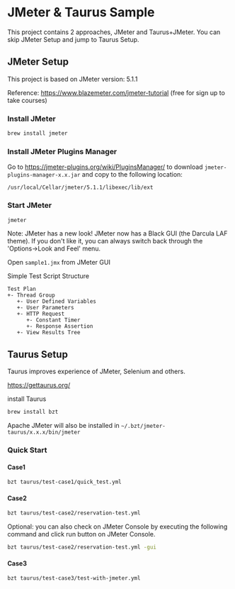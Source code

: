 # JMeter & Taurus Sample

This project contains 2 approaches, JMeter and Taurus+JMeter. You can skip JMeter Setup and jump to Taurus Setup.


## JMeter Setup

This project is based on JMeter version: 5.1.1

Reference: https://www.blazemeter.com/jmeter-tutorial (free for sign up to take courses)

### Install JMeter

```bash
brew install jmeter
```

### Install JMeter Plugins Manager

Go to https://jmeter-plugins.org/wiki/PluginsManager/ to download `jmeter-plugins-manager-x.x.jar` and copy to the following location:

```
/usr/local/Cellar/jmeter/5.1.1/libexec/lib/ext
```

### Start JMeter

```bash
jmeter
```

Note: JMeter has a new look! JMeter now has a Black GUI (the Darcula LAF theme). If you don't like it, you can always switch back through the 'Options->Look and Feel' menu.

Open `sample1.jmx` from JMeter GUI

Simple Test Script Structure
```
Test Plan
+- Thread Group
   +- User Defined Variables
   +- User Parameters
   +- HTTP Request
      +- Constant Timer
      +- Response Assertion
   +- View Results Tree
```


## Taurus Setup

Taurus improves experience of JMeter, Selenium and others.

https://gettaurus.org/

install Taurus

```bash
brew install bzt
```

Apache JMeter will also be installed in `~/.bzt/jmeter-taurus/x.x.x/bin/jmeter`

### Quick Start

#### Case1

```bash
bzt taurus/test-case1/quick_test.yml
```

#### Case2

```bash
bzt taurus/test-case2/reservation-test.yml
```

Optional: you can also check on JMeter Console by executing the following command and click run button on JMeter Console.

```bash
bzt taurus/test-case2/reservation-test.yml -gui
```

#### Case3

```bash
bzt taurus/test-case3/test-with-jmeter.yml
```
